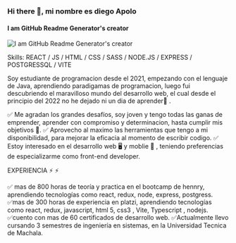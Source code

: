 ### Hi there 👋, mi nombre es diego Apolo
#### I am GitHub Readme Generator's creator
![I am GitHub Readme Generator's creator](https://res.cloudinary.com/drkv8ebxx/image/upload/v1667928935/Images/x1bm9nxxpfhmpbbflgor.gif)


Skills:  REACT / JS / HTML / CSS / SASS / NODE.JS / EXPRESS / POSTGRESSQL / VITE

Soy estudiante de programacion desde el 2021, empezando con el lenguaje de Java, aprendiendo paradigamas de programacion, luego fui descubriendo el maravilloso mundo del desarrollo web, el cual desde el principio del 2022 no he dejado ni un dia de aprender💪 . 

✅ Me agradan los grandes desafíos, soy joven y tengo todas las ganas de emprender, aprender con compromiso y determinacion, hasta cumplir mis objetivos 🚀.
✅ Aprovecho al maximo las herramientas que tengo a mi disponibilidad, para mejorar la eficacia al momento de escribir codigo.
✅ Estoy interesado en el desarrollo web 🖥️ y moblie 📱 , teniendo preferencias de especializarme como front-end developer.

EXPERIENCIA ⚡ ⚡ 

✅ mas de 800 horas de teoría y practica en el bootcamp de hennry, aprendiendo tecnologías como react, redux, node, express, postgress.
✅mas de 300 horas de experiencia en platzi, aprendiendo tecnologías como react, redux, javascript, html 5, css3 , Vite, Typescript , nodejs.
✅cuento con mas de 60 certificados de desarrollo web.
✅Actualmente llevo cursando 3 semestres de ingeniería en sistemas, en la Universidad Tecnica de Machala.
